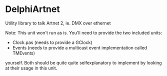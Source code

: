 DelphiArtnet
============

Utility library to talk Artnet 2, ie. DMX over ethernet

Note:
This unit won't run as is. You'll need to provide the two included units:
- Clock.pas (needs to provide a GClock)
- Events (needs to provide a multicast event implementation called TMEvents)

yourself. Both should be quite quite selfexplanatory to implement by looking at their usage in this unit. 